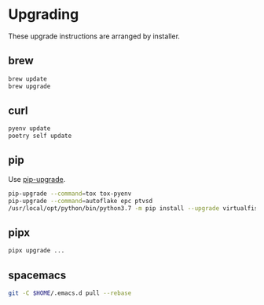 # Upgrading

These upgrade instructions are arranged by installer.

## brew

```sh
brew update
brew upgrade
```

## curl

```sh
pyenv update
poetry self update
```

## pip

Use [pip-upgrade](https://github.com/cjolowicz/scripts/blob/master/python/pip-upgrade.sh).

```sh
pip-upgrade --command=tox tox-pyenv
pip-upgrade --command=autoflake epc ptvsd
/usr/local/opt/python/bin/python3.7 -m pip install --upgrade virtualfish
```

## pipx

```sh
pipx upgrade ...
```

## spacemacs

```sh
git -C $HOME/.emacs.d pull --rebase
```
